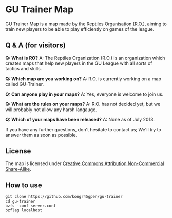 GU Trainer Map
==============
GU Trainer Map is a map made by the Reptiles Organisation (R.O.), aiming to train new players to be able to play efficiently on games of the league.

Q & A (for visitors)
-------
**Q: What is RO?**
A: The Reptiles Organization (R.O.) is an organization which creates maps that help new players in the GU League with all sorts of tactics and skills.

**Q: Which map are you working on?**
A: R.O. is currently working on a map called GU-Trainer.

**Q: Can anyone play in your maps?**
A: Yes, everyone is welcome to join us.

**Q: What are the rules on your maps?**
A: R.O. has not decided yet, but we will probably not allow any harsh langauge.

**Q: Which of your maps have been released?**
A: None as of July 2013.

If you have any further questions, don't hesitate to contact us; We'll try to answer them as soon as possible.

License
-------
The map is licensed under [Creative Commons Attribution Non-Commercial Share-Alike](http://creativecommons.org/licenses/by-nc-sa/3.0/).

How to use
----------

    git clone https://github.com/kongr45gpen/gu-trainer
    cd gu-trainer
    bzfs -conf server.conf
    bzflag localhost
